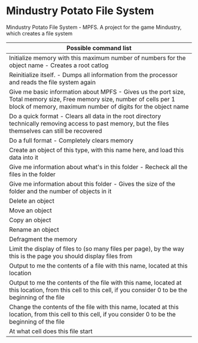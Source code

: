 # Mindustry Potato File System
Mindustry Potato File System - MPFS. A project for the game Mindustry, which creates a file system


| Possible command list |
| --- |
| Initialize memory with this maximum number of numbers for the object name - Creates a root catlog |
| Reinitialize itself. - Dumps all information from the processor and reads the file system again |
| Give me basic information about MPFS - Gives us the port size, Total memory size, Free memory size, number of cells per 1 block of memory, maximum number of digits for the object name |
| Do a quick format - Clears all data in the root directory technically removing access to past memory, but the files themselves can still be recovered |
| Do a full format - Completely clears memory |
| Create an object of this type, with this name here, and load this data into it |
| Give me information about what's in this folder - Recheck all the files in the folder |
| Give me information about this folder - Gives the size of the folder and the number of objects in it |
| Delete an object |
| Move an object |
| Copy an object |
| Rename an object |
| Defragment the memory |
| Limit the display of files to (so many files per page), by the way this is the page you should display files from |
| Output to me the contents of a file with this name, located at this location |
| Output to me the contents of the file with this name, located at this location, from this cell to this cell, if you consider 0 to be the beginning of the file |
| Change the contents of the file with this name, located at this location, from this cell to this cell, if you consider 0 to be the beginning of the file | 
| At what cell does this file start |
